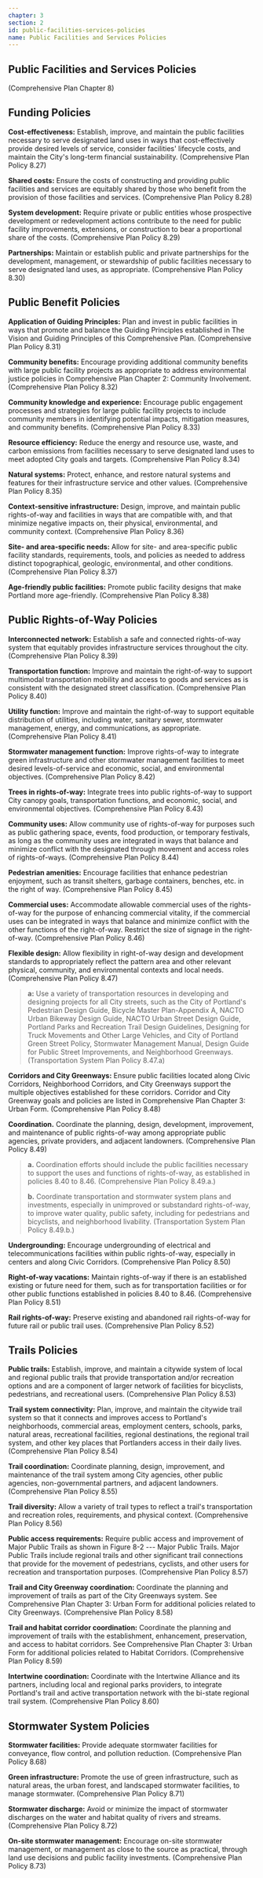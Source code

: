 ```yaml
---
chapter: 3
section: 2
id: public-facilities-services-policies
name: Public Facilities and Services Policies
---
```

## Public Facilities and Services Policies

(Comprehensive Plan Chapter 8)

Funding Policies
----------------

**Cost-effectiveness:** Establish, improve, and maintain the public facilities necessary to serve designated land uses in ways that cost-effectively provide desired levels of service, consider facilities' lifecycle costs, and maintain the City's long-term financial sustainability. (Comprehensive Plan Policy 8.27)

**Shared costs:** Ensure the costs of constructing and providing public facilities and services are equitably shared by those who benefit from the provision of those facilities and services. (Comprehensive Plan Policy 8.28)

**System development:** Require private or public entities whose prospective development or redevelopment actions contribute to the need for public facility improvements, extensions, or construction to bear a proportional share of the costs. (Comprehensive Plan Policy 8.29)

**Partnerships:** Maintain or establish public and private partnerships for the development, management, or stewardship of public facilities necessary to serve designated land uses, as appropriate. (Comprehensive Plan Policy 8.30)

Public Benefit Policies
-----------------------

**Application of Guiding Principles:** Plan and invest in public facilities in ways that promote and balance the Guiding Principles established in The Vision and Guiding Principles of this Comprehensive Plan. (Comprehensive Plan Policy 8.31)

**Community benefits:** Encourage providing additional community benefits with large public facility projects as appropriate to address environmental justice policies in Comprehensive Plan Chapter 2: Community Involvement. (Comprehensive Plan Policy 8.32)

**Community knowledge and experience:** Encourage public engagement processes and strategies for large public facility projects to include community members in identifying potential impacts, mitigation measures, and community benefits. (Comprehensive Plan Policy 8.33)

**Resource efficiency:** Reduce the energy and resource use, waste, and carbon emissions from facilities necessary to serve designated land uses to meet adopted City goals and targets. (Comprehensive Plan Policy 8.34)

**Natural systems:** Protect, enhance, and restore natural systems and features for their infrastructure service and other values. (Comprehensive Plan Policy 8.35)

**Context-sensitive infrastructure:** Design, improve, and maintain public rights-of-way and facilities in ways that are compatible with, and that minimize negative impacts on, their physical, environmental, and community context. (Comprehensive Plan Policy 8.36)

**Site- and area-specific needs:** Allow for site- and area-specific public facility standards, requirements, tools, and policies as needed to address distinct topographical, geologic, environmental, and other conditions. (Comprehensive Plan Policy 8.37)

**Age-friendly public facilities:** Promote public facility designs that make Portland more age-friendly. (Comprehensive Plan Policy 8.38)

Public Rights-of-Way Policies
-----------------------------

**Interconnected network:** Establish a safe and connected rights-of-way system that equitably provides infrastructure services throughout the city. (Comprehensive Plan Policy 8.39)

**Transportation function:** Improve and maintain the right-of-way to support multimodal transportation mobility and access to goods and services as is consistent with the designated street classification. (Comprehensive Plan Policy 8.40)

**Utility function:** Improve and maintain the right-of-way to support equitable distribution of utilities, including water, sanitary sewer, stormwater management, energy, and communications, as appropriate. (Comprehensive Plan Policy 8.41)

**Stormwater management function:** Improve rights-of-way to integrate green infrastructure and other stormwater management facilities to meet desired levels-of-service and economic, social, and environmental objectives. (Comprehensive Plan Policy 8.42)

**Trees in rights-of-way:** Integrate trees into public rights-of-way to support City canopy goals, transportation functions, and economic, social, and environmental objectives. (Comprehensive Plan Policy 8.43)

**Community uses:** Allow community use of rights-of-way for purposes such as public gathering space, events, food production, or temporary festivals, as long as the community uses are integrated in ways that balance and minimize conflict with the designated through movement and access roles of rights-of-ways. (Comprehensive Plan Policy 8.44)

**Pedestrian amenities:** Encourage facilities that enhance pedestrian enjoyment, such as transit shelters, garbage containers, benches, etc. in the right of way. (Comprehensive Plan Policy 8.45)

**Commercial uses:** Accommodate allowable commercial uses of the rights-of-way for the purpose of enhancing commercial vitality, if the commercial uses can be integrated in ways that balance and minimize conflict with the other functions of the right-of-way. Restrict the size of signage in the right-of-way. (Comprehensive Plan Policy 8.46)

**Flexible design:** Allow flexibility in right-of-way design and development standards to appropriately reflect the pattern area and other relevant physical, community, and environmental contexts and local needs. (Comprehensive Plan Policy 8.47)

> **a:** Use a variety of transportation resources in developing and designing projects for all City streets, such as the City of Portland's Pedestrian Design Guide, Bicycle Master Plan-Appendix A, NACTO Urban Bikeway Design Guide, NACTO Urban Street Design Guide, Portland Parks and Recreation Trail Design Guidelines, Designing for Truck Movements and Other Large Vehicles, and City of Portland Green Street Policy, Stormwater Management Manual, Design Guide for Public Street Improvements, and Neighborhood Greenways. (Transportation System Plan Policy 8.47.a)

**Corridors and City Greenways:** Ensure public facilities located along Civic Corridors, Neighborhood Corridors, and City Greenways support the multiple objectives established for these corridors. Corridor and City Greenway goals and policies are listed in Comprehensive Plan Chapter 3: Urban Form. (Comprehensive Plan Policy 8.48)

**Coordination.** Coordinate the planning, design, development, improvement, and maintenance of public rights-of-way among appropriate public agencies, private providers, and adjacent landowners. (Comprehensive Plan Policy 8.49)

> **a.** Coordination efforts should include the public facilities necessary to support the uses and functions of rights-of-way, as established in policies 8.40 to 8.46. (Comprehensive Plan Policy 8.49.a.)
>
> **b.** Coordinate transportation and stormwater system plans and investments, especially in unimproved or substandard rights-of-way, to improve water quality, public safety, including for pedestrians and bicyclists, and neighborhood livability. (Transportation System Plan Policy 8.49.b.)

**Undergrounding:** Encourage undergrounding of electrical and telecommunications facilities within public rights-of-way, especially in centers and along Civic Corridors. (Comprehensive Plan Policy 8.50)

**Right-of-way vacations:** Maintain rights-of-way if there is an established existing or future need for them, such as for transportation facilities or for other public functions established in policies 8.40 to 8.46. (Comprehensive Plan Policy 8.51)

**Rail rights-of-way:** Preserve existing and abandoned rail rights-of-way for future rail or public trail uses. (Comprehensive Plan Policy 8.52)

Trails Policies
---------------

**Public trails:** Establish, improve, and maintain a citywide system of local and regional public trails that provide transportation and/or recreation options and are a component of larger network of facilities for bicyclists, pedestrians, and recreational users. (Comprehensive Plan Policy 8.53)

**Trail system connectivity:** Plan, improve, and maintain the citywide trail system so that it connects and improves access to Portland's neighborhoods, commercial areas, employment centers, schools, parks, natural areas, recreational facilities, regional destinations, the regional trail system, and other key places that Portlanders access in their daily lives. (Comprehensive Plan Policy 8.54)

**Trail coordination:** Coordinate planning, design, improvement, and maintenance of the trail system among City agencies, other public agencies, non-governmental partners, and adjacent landowners. (Comprehensive Plan Policy 8.55)

**Trail diversity:** Allow a variety of trail types to reflect a trail's transportation and recreation roles, requirements, and physical context. (Comprehensive Plan Policy 8.56)

**Public access requirements:** Require public access and improvement of Major Public Trails as shown in Figure 8-2 --- Major Public Trails. Major Public Trails include regional trails and other significant trail connections that provide for the movement of pedestrians, cyclists, and other users for recreation and transportation purposes. (Comprehensive Plan Policy 8.57)

**Trail and City Greenway coordination:** Coordinate the planning and improvement of trails as part of the City Greenways system. See Comprehensive Plan Chapter 3: Urban Form for additional policies related to City Greenways. (Comprehensive Plan Policy 8.58)

**Trail and habitat corridor coordination:** Coordinate the planning and improvement of trails with the establishment, enhancement, preservation, and access to habitat corridors. See Comprehensive Plan Chapter 3: Urban Form for additional policies related to Habitat Corridors. (Comprehensive Plan Policy 8.59)

**Intertwine coordination:** Coordinate with the Intertwine Alliance and its partners, including local and regional parks providers, to integrate Portland's trail and active transportation network with the bi-state regional trail system. (Comprehensive Plan Policy 8.60)

Stormwater System Policies
--------------------------

**Stormwater facilities:** Provide adequate stormwater facilities for conveyance, flow control, and pollution reduction. (Comprehensive Plan Policy 8.68)

**Green infrastructure:** Promote the use of green infrastructure, such as natural areas, the urban forest, and landscaped stormwater facilities, to manage stormwater. (Comprehensive Plan Policy 8.71)

**Stormwater discharge:** Avoid or minimize the impact of stormwater discharges on the water and habitat quality of rivers and streams. (Comprehensive Plan Policy 8.72)

**On-site stormwater management:** Encourage on-site stormwater management, or management as close to the source as practical, through land use decisions and public facility investments. (Comprehensive Plan Policy 8.73)
